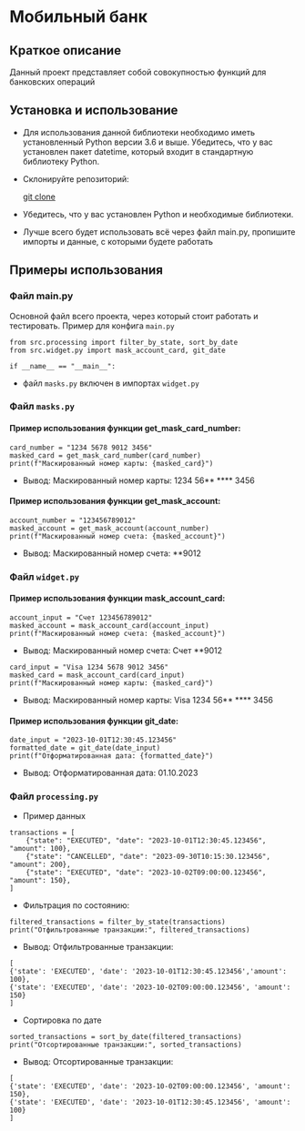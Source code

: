# Мобильный банк

## Краткое описание

Данный проект представляет собой совокупностью функций для банковских операций


## Установка и использование

- Для использования данной библиотеки необходимо иметь установленный Python версии 3.6 и выше.
Убедитесь, что у вас установлен пакет datetime, который входит в стандартную библиотеку Python.
- Склонируйте репозиторий:

    [git clone](https://github.com/PC1HA/mobile_bank.git)
- Убедитесь, что у вас установлен Python и необходимые библиотеки.
- Лучше всего будет использовать всё через файл main.py, пропишите импорты
    и данные, с которыми будете работать


## Примеры использования

### Файл main.py
Основной файл всего проекта, через который стоит работать и тестировать.
Пример для конфига ```main.py```

```
from src.processing import filter_by_state, sort_by_date
from src.widget.py import mask_account_card, git_date

if __name__ == "__main__":

```

- файл ```masks.py``` включен в импортах ```widget.py```

### Файл ```masks.py```


#### Пример использования функции get_mask_card_number:
```
card_number = "1234 5678 9012 3456"
masked_card = get_mask_card_number(card_number)
print(f"Маскированный номер карты: {masked_card}")
```
- Вывод: Маскированный номер карты: 1234 56** **** 3456


#### Пример использования функции get_mask_account:
```
account_number = "123456789012"
masked_account = get_mask_account(account_number)
print(f"Маскированный номер счета: {masked_account}")
```
- Вывод: Маскированный номер счета: **9012


### Файл ```widget.py```

#### Пример использования функции mask_account_card:
```
account_input = "Счет 123456789012"
masked_account = mask_account_card(account_input)
print(f"Маскированный номер счета: {masked_account}")
```
- Вывод: Маскированный номер счета: Счет **9012
```
card_input = "Visa 1234 5678 9012 3456"
masked_card = mask_account_card(card_input)
print(f"Маскированный номер карты: {masked_card}")
```
- Вывод: Маскированный номер карты: Visa 1234 56** **** 3456


#### Пример использования функции git_date:
```
date_input = "2023-10-01T12:30:45.123456"
formatted_date = git_date(date_input)
print(f"Отформатированная дата: {formatted_date}")
```
- Вывод: Отформатированная дата: 01.10.2023


### Файл ```processing.py```

- Пример данных

```
transactions = [
    {"state": "EXECUTED", "date": "2023-10-01T12:30:45.123456", "amount": 100},
    {"state": "CANCELLED", "date": "2023-09-30T10:15:30.123456", "amount": 200},
    {"state": "EXECUTED", "date": "2023-10-02T09:00:00.123456", "amount": 150},
]
```

- Фильтрация по состоянию:

```
filtered_transactions = filter_by_state(transactions)
print("Отфильтрованные транзакции:", filtered_transactions)
```

- Вывод: Отфильтрованные транзакции:

```
[
{'state': 'EXECUTED', 'date': '2023-10-01T12:30:45.123456','amount': 100},
{'state': 'EXECUTED', 'date': '2023-10-02T09:00:00.123456', 'amount': 150}
]
```

- Сортировка по дате

```
sorted_transactions = sort_by_date(filtered_transactions)
print("Отсортированные транзакции:", sorted_transactions)
```

- Вывод: Отсортированные транзакции:

```
[
{'state': 'EXECUTED', 'date': '2023-10-02T09:00:00.123456', 'amount': 150},
{'state': 'EXECUTED', 'date': '2023-10-01T12:30:45.123456', 'amount': 100}
]
```
